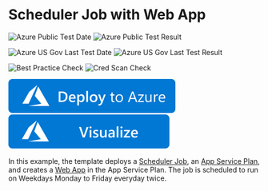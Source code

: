 # Scheduler Job with Web App

![Azure Public Test Date](https://azurequickstartsservice.blob.core.windows.net/badges/201-scheduler-webapp/PublicLastTestDate.svg)
![Azure Public Test Result](https://azurequickstartsservice.blob.core.windows.net/badges/201-scheduler-webapp/PublicDeployment.svg)

![Azure US Gov Last Test Date](https://azurequickstartsservice.blob.core.windows.net/badges/201-scheduler-webapp/FairfaxLastTestDate.svg)
![Azure US Gov Last Test Result](https://azurequickstartsservice.blob.core.windows.net/badges/201-scheduler-webapp/FairfaxDeployment.svg)

![Best Practice Check](https://azurequickstartsservice.blob.core.windows.net/badges/201-scheduler-webapp/BestPracticeResult.svg)
![Cred Scan Check](https://azurequickstartsservice.blob.core.windows.net/badges/201-scheduler-webapp/CredScanResult.svg)

[![Deploy To Azure](https://raw.githubusercontent.com/Azure/azure-quickstart-templates/master/1-CONTRIBUTION-GUIDE/images/deploytoazure.svg?sanitize=true)]("https://portal.azure.com/#create/Microsoft.Template/uri/https%3A%2F%2Fraw.githubusercontent.com%2FAzure%2Fazure-quickstart-templates%2Fmaster%2F201-scheduler-webapp%2Fazuredeploy.json")
[![Visualize](https://raw.githubusercontent.com/Azure/azure-quickstart-templates/master/1-CONTRIBUTION-GUIDE/images/visualizebutton.svg?sanitize=true)]("http://armviz.io/#/?load=https%3A%2F%2Fraw.githubusercontent.com%2FAzure%2Fazure-quickstart-templates%2Fmaster%2F201-scheduler-webapp%2Fazuredeploy.json")

In this example, the template deploys a
[Scheduler Job](https://azure.microsoft.com/en-us/documentation/articles/scheduler-intro/),
an
[App Service Plan](https://azure.microsoft.com/en-us/documentation/articles/azure-web-sites-web-hosting-plans-in-depth-overview/),
and creates a
[Web App](https://azure.microsoft.com/en-us/documentation/articles/app-service-web-overview/)
in the App Service Plan. The job is scheduled to run on Weekdays Monday to
Friday everyday twice.
